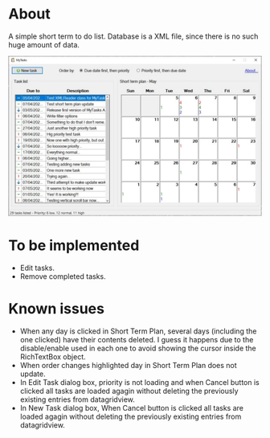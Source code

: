 # About

A simple short term to do list. Database is a XML file, since there is no such huge amount of data.

![Example screenshot](Assets/Example.jpg)
# To be implemented

* Edit tasks.
* Remove completed tasks.

# Known issues

* When any day is clicked in Short Term Plan, several days (including the one clicked) have their contents deleted. I guess it happens due to the disable/enable used in each one to avoid showing the cursor inside the RichTextBox object.
* When order changes highlighted day in Short Term Plan does not update.
* In Edit Task dialog box, priority is not loading and when Cancel button is clicked all tasks are loaded agagin without deleting the previously existing entries from datagridview.
* In New Task dialog box, When Cancel button is clicked all tasks are loaded agagin without deleting the previously existing entries from datagridview.